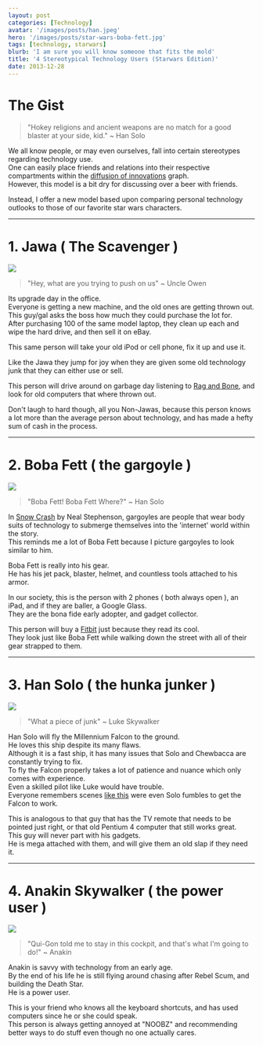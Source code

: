 ```yaml
---
layout: post
categories: [Technology]
avatar: '/images/posts/han.jpeg'
hero: '/images/posts/star-wars-boba-fett.jpg'
tags: [technology, starwars]
blurb: 'I am sure you will know someone that fits the mold'
title: '4 Stereotypical Technology Users (Starwars Edition)'
date: 2013-12-28
---
```


# The Gist
> "Hokey religions and ancient weapons are no match for a good blaster at your side, kid."
> ~ Han Solo

We all know people, or may even ourselves, fall into certain stereotypes regarding technology use.  
One can easily place friends and relations into their respective compartments within the [diffusion of innovations](https://en.wikipedia.org/wiki/Diffusion_of_innovations) graph.  
However, this model is a bit dry for discussing over a beer with friends.  

Instead, I offer a new model based upon comparing personal technology outlooks to those of our favorite star wars characters.  

<hr>

# 1. Jawa ( The Scavenger )
<img class='img-responsive' src='/images/posts/jawa.gif'/>

> "Hey, what are you trying to push on us"
> ~ Uncle Owen

Its upgrade day in the office.  
Everyone is getting a new machine, and the old ones are getting thrown out.  
This guy/gal asks the boss how much they could purchase the lot for.  
After purchasing 100 of the same model laptop, they clean up each and wipe the hard drive, and then sell it on eBay.  

This same person will take your old iPod or cell phone, fix it up and use it.  

Like the Jawa they jump for joy when they are given some old technology junk that they can either use or sell.  

This person will drive around on garbage day listening to [Rag and Bone](https://www.youtube.com/watch?v=uLcnPZbnX5c), and look for old computers that where thrown out.  

Don't laugh to hard though, all you Non-Jawas, because this person knows a lot more than the average person about technology, and has made a hefty sum of cash in the process.  
<!-- more -->

<hr>

# 2. Boba Fett ( the gargoyle )

<img class='img-responsive' src='/images/posts/bobafett2.jpeg'/>

> "Boba Fett! Boba Fett Where?"
> ~ Han Solo

In [Snow Crash]("https://www.amazon.com/gp/product/B000FBJCJE/ref=as_li_ss_tl?ie=UTF8&camp=1789&creative=390957&creativeASIN=B000FBJCJE&linkCode=as2&tag=richsonicom-20") by Neal Stephenson, gargoyles are people that wear body suits of technology to submerge themselves into the 'internet' world within the story.  
This reminds me a lot of Boba Fett because I picture gargoyles to look similar to him.  

Boba Fett is really into his gear.  
He has his jet pack, blaster, helmet, and countless tools attached to his armor.  

In our society, this is the person with 2 phones ( both always open ), an iPad, and if they are baller, a Google Glass.  
They are the bona fide early adopter, and gadget collector.  

This person will buy a [Fitbit]("https://www.amazon.com/gp/product/B0095PZHPE/ref=as_li_ss_tl?ie=UTF8&camp=1789&creative=390957&creativeASIN=B0095PZHPE&linkCode=as2&tag=richsonicom-20") just because they read its cool.  
They look just like Boba Fett while walking down the street with all of their gear strapped to them.  


<hr>

# 3. Han Solo ( the hunka junker )

<img class='img-responsive' src='/images/posts/han_falcon.jpg'/>

> "What a piece of junk"
> ~ Luke Skywalker

Han Solo will fly the Millennium Falcon to the ground.  
He loves this ship despite its many flaws.  
Although it is a fast ship, it has many issues that Solo and Chewbacca are constantly trying to fix.  
To fly the Falcon properly takes a lot of patience and nuance which only comes with experience.  
Even a skilled pilot like Luke would have trouble.  
Everyone remembers scenes [like this](https://www.youtube.com/watch?v=X-rkFaIPyL4) were even Solo fumbles to get the Falcon to work.

This is analogous to that guy that has the TV remote that needs to be pointed just right, or that old Pentium 4 computer that still works great.  
This guy will never part with his gadgets.  
He is mega attached with them, and will give them an old slap if they need it.
<hr>

# 4. Anakin Skywalker ( the power user )

<img class='img-responsive' src='/images/posts/anakin.jpg'/>

> "Qui-Gon told me to stay in this cockpit, and that's what I'm going to do!"
> ~ Anakin

Anakin is savvy with technology from an early age.  
By the end of his life he is still flying around chasing after Rebel Scum, and building the Death Star.  
He is a power user.  

This is your friend who knows all the keyboard shortcuts, and has used computers since he or she could speak.  
This person is always getting annoyed at "NOOBZ" and recommending better ways to do stuff even though no one actually cares.    

